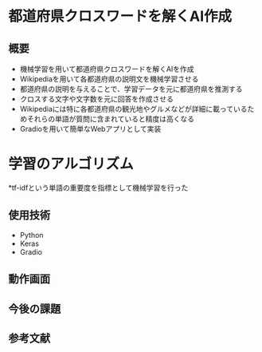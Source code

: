 # 都道府県クロスワードを解くAI作成

## 概要
* 機械学習を用いて都道府県クロスワードを解くAIを作成
* Wikipediaを用いて各都道府県の説明文を機械学習させる
* 都道府県の説明を与えることで、学習データを元に都道府県を推測する
* クロスする文字や文字数を元に回答を作成させる
* Wikipediaには特に各都道府県の観光地やグルメなどが詳細に載っているためそれらの単語が質問に含まれていると精度は高くなる
* Gradioを用いて簡単なWebアプリとして実装

# 学習のアルゴリズム
*tf-idfという単語の重要度を指標として機械学習を行った

## 使用技術
* Python
* Keras
* Gradio

## 動作画面

## 今後の課題

## 参考文献
